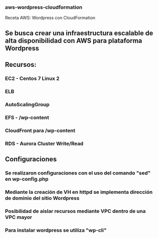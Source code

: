 ### aws-wordpress-cloudformation
Receta AWS: Wordpress con CloudFormation

## Se busca crear una infraestructura escalable de alta disponibilidad con AWS para plataforma Wordpress

## Recursos:

### EC2 - Centos 7 Linux 2
### ELB
### AutoScalingGroup
### EFS - /wp-content
### CloudFront para /wp-content
### RDS - Aurora Cluster Write/Read


## Configuraciones

### Se realizaron configuraciones con el uso del comando "sed" en wp-config.php
### Mediante la creación de VH en httpd se implementa dirección de dominio del sitio Wordpress
### Posibilidad de aislar recursos mediante VPC dentro de una VPC mayor
### Para instalar wordpress se utiliza "wp-cli"
